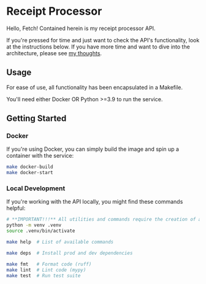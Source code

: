 # Receipt Processor 

Hello, Fetch! Contained herein is my receipt processor API.

If you're pressed for time and just want to check the API's functionality, look at the instructions below.
If you have more time and want to dive into the architecture, please see [my thoughts](./ARCHITECTURE.md).

## Usage

For ease of use, all functionality has been encapsulated in a Makefile.

You'll need either Docker OR Python >=3.9 to run the service. 

## Getting Started

### Docker

If you're using Docker, you can simply build the image and spin up a container with the service:
```bash
make docker-build
make docker-start
```

### Local Development

If you're working with the API locally, you might find these commands helpful:
```bash
# **IMPORTANT!!!** All utilities and commands require the creation of a virtual environment:
python -m venv .venv  
source .venv/bin/activate

make help  # List of available commands

make deps  # Install prod and dev dependencies

make fmt   # Format code (ruff)
make lint  # Lint code (mypy)
make test  # Run test suite
```
